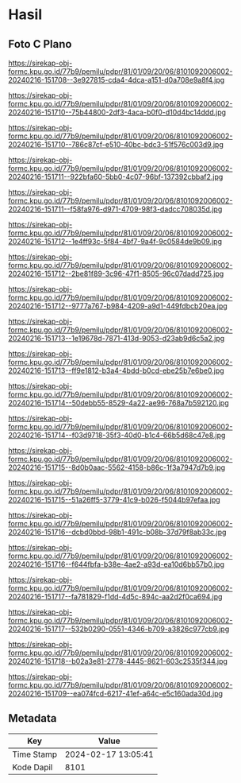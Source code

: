 # Hasil

## Foto C Plano

https://sirekap-obj-formc.kpu.go.id/77b9/pemilu/pdpr/81/01/09/20/06/8101092006002-20240216-151708--3e927815-cda4-4dca-a151-d0a708e9a8f4.jpg

https://sirekap-obj-formc.kpu.go.id/77b9/pemilu/pdpr/81/01/09/20/06/8101092006002-20240216-151710--75b44800-2df3-4aca-b0f0-d10d4bc14ddd.jpg

https://sirekap-obj-formc.kpu.go.id/77b9/pemilu/pdpr/81/01/09/20/06/8101092006002-20240216-151710--786c87cf-e510-40bc-bdc3-51f576c003d9.jpg

https://sirekap-obj-formc.kpu.go.id/77b9/pemilu/pdpr/81/01/09/20/06/8101092006002-20240216-151711--922bfa60-5bb0-4c07-96bf-137392cbbaf2.jpg

https://sirekap-obj-formc.kpu.go.id/77b9/pemilu/pdpr/81/01/09/20/06/8101092006002-20240216-151711--f58fa976-d971-4709-98f3-dadcc708035d.jpg

https://sirekap-obj-formc.kpu.go.id/77b9/pemilu/pdpr/81/01/09/20/06/8101092006002-20240216-151712--1e4ff93c-5f84-4bf7-9a4f-9c0584de9b09.jpg

https://sirekap-obj-formc.kpu.go.id/77b9/pemilu/pdpr/81/01/09/20/06/8101092006002-20240216-151712--2be81f89-3c96-47f1-8505-96c07dadd725.jpg

https://sirekap-obj-formc.kpu.go.id/77b9/pemilu/pdpr/81/01/09/20/06/8101092006002-20240216-151712--9777a767-b984-4209-a9d1-449fdbcb20ea.jpg

https://sirekap-obj-formc.kpu.go.id/77b9/pemilu/pdpr/81/01/09/20/06/8101092006002-20240216-151713--1e19678d-7871-413d-9053-d23ab9d6c5a2.jpg

https://sirekap-obj-formc.kpu.go.id/77b9/pemilu/pdpr/81/01/09/20/06/8101092006002-20240216-151713--ff9e1812-b3a4-4bdd-b0cd-ebe25b7e6be0.jpg

https://sirekap-obj-formc.kpu.go.id/77b9/pemilu/pdpr/81/01/09/20/06/8101092006002-20240216-151714--50debb55-8529-4a22-ae96-768a7b592120.jpg

https://sirekap-obj-formc.kpu.go.id/77b9/pemilu/pdpr/81/01/09/20/06/8101092006002-20240216-151714--f03d9718-35f3-40d0-b1c4-66b5d68c47e8.jpg

https://sirekap-obj-formc.kpu.go.id/77b9/pemilu/pdpr/81/01/09/20/06/8101092006002-20240216-151715--8d0b0aac-5562-4158-b86c-1f3a7947d7b9.jpg

https://sirekap-obj-formc.kpu.go.id/77b9/pemilu/pdpr/81/01/09/20/06/8101092006002-20240216-151715--51a26ff5-3779-41c9-b026-f5044b97efaa.jpg

https://sirekap-obj-formc.kpu.go.id/77b9/pemilu/pdpr/81/01/09/20/06/8101092006002-20240216-151716--dcbd0bbd-98b1-491c-b08b-37d79f8ab33c.jpg

https://sirekap-obj-formc.kpu.go.id/77b9/pemilu/pdpr/81/01/09/20/06/8101092006002-20240216-151716--f644fbfa-b38e-4ae2-a93d-ea10d6bb57b0.jpg

https://sirekap-obj-formc.kpu.go.id/77b9/pemilu/pdpr/81/01/09/20/06/8101092006002-20240216-151717--fa781829-f1dd-4d5c-894c-aa2d2f0ca694.jpg

https://sirekap-obj-formc.kpu.go.id/77b9/pemilu/pdpr/81/01/09/20/06/8101092006002-20240216-151717--532b0290-0551-4346-b709-a3826c977cb9.jpg

https://sirekap-obj-formc.kpu.go.id/77b9/pemilu/pdpr/81/01/09/20/06/8101092006002-20240216-151718--b02a3e81-2778-4445-8621-603c2535f344.jpg

https://sirekap-obj-formc.kpu.go.id/77b9/pemilu/pdpr/81/01/09/20/06/8101092006002-20240216-151709--ea074fcd-6217-41ef-a64c-e5c160ada30d.jpg


## Metadata

| Key        | Value               |
| ---------- | ------------------- |
| Time Stamp | 2024-02-17 13:05:41 |
| Kode Dapil | 8101                |



